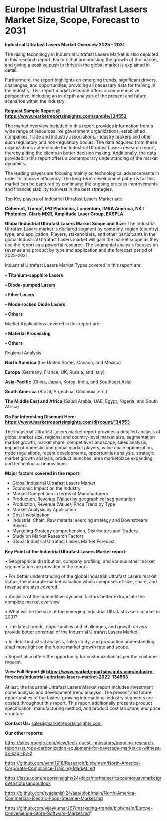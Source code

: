  # Europe Industrial Ultrafast Lasers Market Size, Scope, Forecast to 2031

<Strong> Industrial Ultrafast Lasers Market Overview 2025 - 2031</strong>

The rising technology in Industrial Ultrafast Lasers Market is also depicted in this research report. Factors that are boosting the growth of the market, and giving a positive push to thrive in the global market is explained in detail.

Furthermore, the report highlights on emerging trends, significant drivers, challenges, and opportunities, providing all necessary data for thriving in the industry. This report market research offers a comprehensive perspective, including an in-depth analysis of the present and future scenarios within the industry.

<strong>Request Sample Report @ <a href=https://www.marketreportsinsights.com/sample/134553>https://www.marketreportsinsights.com/sample/134553</a></strong>

The market overview included in this report provides information from a wide range of resources like government organizations, established companies, trade and industry associations, industry brokers and other such regulatory and non-regulatory bodies. The data acquired from these organizations authenticate the Industrial Ultrafast Lasers research report, thereby aiding the clients in better decision making. Additionally, the data provided in this report offers a contemporary understanding of the market dynamics.

The leading players are focusing mainly on technological advancements in order to improve efficiency. The long-term development patterns for this market can be captured by continuing the ongoing process improvements and financial stability to invest in the best strategies.

Top Key players of Industrial Ultrafast Lasers Market are:

<strong>Coherent, Trumpf, IPG Photonics, Lumentum, IMRA America, NKT Photonics, Clark-MXR, Amplitude Laser Group, EKSPLA</strong>

<strong><b>Global Industrial Ultrafast Lasers Market Scope and Size:</b></strong>
The Industrial Ultrafast Lasers market is declared segment by company, region (country), type, and application. Players, stakeholders, and other participants in the global Industrial Ultrafast Lasers market will gain the market scope as they use the report as a powerful resource. The segmental analysis focuses on revenue and product by type and application and the forecast period of 2025-2031.

Industrial Ultrafast Lasers Market Types covered in this report are:

<strong>• Titanium-sapphire Lasers

• Diode-pumped Lasers

• Fiber Lasers

• Mode-locked Diode Lasers

• Others</strong>

Market Applications covered in this report are:

<strong>• Material Processing

• Others</strong> 

Regional Analysis

<strong>North America</strong> (the United States, Canada, and Mexico)

<strong>Europe</strong> (Germany, France, UK, Russia, and Italy)

<strong>Asia-Pacific</strong> (China, Japan, Korea, India, and Southeast Asia)

<strong>South America</strong> (Brazil, Argentina, Colombia, etc.)

<strong>The Middle East and Africa</strong> (Saudi Arabia, UAE, Egypt, Nigeria, and South Africa)

<strong>Go For Interesting Discount Here: <a href=https://www.marketreportsinsights.com/discount/134553>https://www.marketreportsinsights.com/discount/134553</a></strong>

The Industrial Ultrafast Lasers market report provides a detailed analysis of global market size, regional and country-level market size, segmentation market growth, market share, competitive Landscape, sales analysis, impact of domestic and global market players, value chain optimization, trade regulations, recent developments, opportunities analysis, strategic market growth analysis, product launches, area marketplace expanding, and technological innovations.

<strong><b>Major factors covered in the report:</b></strong>
<ul>
  <li>Global Industrial Ultrafast Lasers Market </li>
  <li>Economic Impact on the Industry</li>
  <li>Market Competition in terms of Manufacturers</li>
  <li>Production, Revenue (Value) by geographical segmentation</li>
  <li>Production, Revenue (Value), Price Trend by Type</li>
  <li>Market Analysis by Application</li>
  <li>Cost Investigation</li>
  <li>Industrial Chain, Raw material sourcing strategy and Downstream Buyers</li>
  <li>Marketing Strategy comprehension, Distributors and Traders</li>
  <li>Study on Market Research Factors</li>
  <li>Global Industrial Ultrafast Lasers Market Forecast</li>
</ul>

<strong><b>Key Point of the Industrial Ultrafast Lasers Market report:</b></strong>

• Geographical distribution, company profiling, and various other market segmentation are provided in the report.

• For better understanding of the global Industrial Ultrafast Lasers market status, the accurate market valuation which comprises of size, share, and revenue are also covered.

• Analysis of the competitive dynamic factors better extrapolate the complete market overview

• What will be the size of the emerging Industrial Ultrafast Lasers market in 2031?

• The latest trends, opportunities and challenges, and growth drivers provide better construal of the Industrial Ultrafast Lasers Market.

• In-detail industrial analysis, sales study, and production understanding shed more light on the future market growth rate and scope.

• Report also offers the opportunity for customization as per the customer request.

<strong><b>View Full Report @ <a href=https://www.marketreportsinsights.com/industry-forecast/industrial-ultrafast-lasers-market-2022-134553>https://www.marketreportsinsights.com/industry-forecast/industrial-ultrafast-lasers-market-2022-134553</a></b></strong>


At last, the Industrial Ultrafast Lasers Market report includes investment come analysis and development trend analysis. The present and future opportunities of the fastest growing international industry segments are coated throughout this report. This report additionally presents product specification, manufacturing method, and product cost structure, and price structure.

<strong>Contact Us:</strong>
sales@marketreportsinsights.com

<strong>Our other reports:</strong>

<a href=https://sites.google.com/view/tech-quest-innovators/trending-research-reports/europe-carbonization-equipment-for-beverage-market-to-witness-xx-cagr-by-2>https://sites.google.com/view/tech-quest-innovators/trending-research-reports/europe-carbonization-equipment-for-beverage-market-to-witness-xx-cagr-by-2</a>

<a href=https://github.com/yami1218/Research/blob/main/North-America-Corporate-Compliance-Training-Market.md>https://github.com/yami1218/Research/blob/main/North-America-Corporate-Compliance-Training-Market.md</a>

<a href=https://issuu.com/reportsinsights24/docs/northamericacounteruavmarketgrowthstatusandoutlook>https://issuu.com/reportsinsights24/docs/northamericacounteruavmarketgrowthstatusandoutlook</a>

<a href=https://github.com/tyagianjali24/aaa/blob/main/North-America-Commercial-Electric-Food-Steamer-Market.md>https://github.com/tyagianjali24/aaa/blob/main/North-America-Commercial-Electric-Food-Steamer-Market.md</a>

<a href=https://github.com/vijaykumar207/marketing-trands/blob/main/Europe-Convenience-Store-Software-Market.md>https://github.com/vijaykumar207/marketing-trands/blob/main/Europe-Convenience-Store-Software-Market.md</a>"
